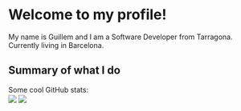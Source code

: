 # Welcome to my profile!

My name is Guillem and I am a Software Developer from Tarragona. 
Currently living in Barcelona.

## Summary of what I do

Some cool GitHub stats:
</br>
<img align="center" src="https://github-readme-stats.vercel.app/api?username=guillemsarda" />
<img align="center" src="https://github-readme-streak-stats.herokuapp.com/?user=guillemsarda" />
